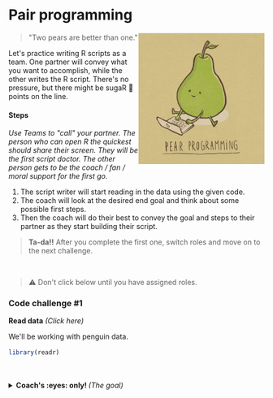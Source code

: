 # Pair programming

<img src="../../images/pear_program.png" width=248 align="right" />

> "Two pears are better than one."  

Let's practice writing R scripts as a team. One partner will convey what you want to accomplish, while the other writes the R script. There's no pressure, but there might be sugaR :candy: points on the line.

#### Steps

_Use Teams to "call" your partner. The person who can open R the quickest should share their screen. They will be the first script doctor. The other person gets to be the coach / fan / moral support for the first go._

1. The script writer will start reading in the data using the given code.
1. The coach will look at the desired end goal and think about some possible first steps.
1. Then the coach will do their best to convey the goal and steps to their partner as they start building their script.

> **Ta-da!!** After you complete the first one, switch roles and move on to the next challenge.


<br>

> :warning: Don't click below until you have assigned roles. 


### Code challenge #1

<b>Read data</b> <i>(Click here)</i>
  
We'll be working with penguin data.

```r
library(readr)
    
```      

<br>

<details>
<summary> <b>Coach's :eyes: only! </b> <i> (The goal) </i> </summary>
  
<br>
